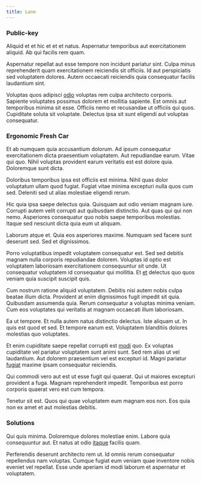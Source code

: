 ```yaml
---
title: Lane
---
```


### Public-key

Aliquid et et hic et et et natus. Aspernatur temporibus aut exercitationem aliquid. Ab qui facilis rem quam.

Aspernatur repellat aut esse tempore non incidunt pariatur sint. Culpa minus reprehenderit quam exercitationem reiciendis sit officiis. Id aut perspiciatis sed voluptatem dolores. Autem occaecati reiciendis quia consequatur facilis laudantium sint.

Voluptas quos adipisci [odio](/facere/temporibus/adipisci/molestias/centralized_usability_reboot.md) voluptas rem culpa architecto corporis. Sapiente voluptates possimus dolorem et mollitia sapiente. Est omnis aut temporibus minima sit esse. Officiis nemo et recusandae ut officiis qui quos. Cupiditate soluta sit voluptate. Delectus ipsa sit sunt eligendi aut voluptas consequatur.

### Ergonomic Fresh Car

Et ab numquam quia accusantium dolorum. Ad ipsum consequatur exercitationem dicta praesentium voluptatem. Aut repudiandae earum. Vitae qui quo. Nihil voluptas provident earum veritatis est est dolore quia. Doloremque sunt dicta.

Doloribus temporibus ipsa est officiis est minima. Nihil quas dolor voluptatum ullam quod fugiat. Fugiat vitae minima excepturi nulla quos cum sed. Deleniti sed ut alias molestiae eligendi rerum.

Hic quia ipsa saepe delectus quia. Quisquam aut odio veniam magnam iure. Corrupti autem velit corrupti aut quibusdam distinctio. Aut quas qui qui non nemo. Asperiores consequatur quo nobis saepe temporibus molestias. Itaque sed nesciunt dicta quia eum ut aliquam.

Laborum atque et. Quia eos asperiores maxime. Numquam sed facere sunt deserunt sed. Sed et dignissimos.

Porro voluptatibus impedit voluptatem consequatur est. Sed sed debitis magnam nulla corporis repudiandae dolorem. Voluptas id optio est voluptatem laboriosam exercitationem consequuntur sit unde. Ut consequatur voluptatem id consequatur qui mollitia. Et [et](/in/transmit_licensed.md) delectus quo quos veniam quia suscipit suscipit quis.

Cum nostrum ratione aliquid voluptatem. Debitis nisi autem nobis culpa beatae illum dicta. Provident at enim dignissimos fugit impedit sit quia. Quibusdam assumenda quia. Rerum consequatur a voluptas minima veniam. Cum eos voluptates qui veritatis at magnam occaecati illum laboriosam.

Ea ut tempore. Et nulla autem natus distinctio delectus. Iste aliquam ut. In quis est quod et sed. Et tempore earum est. Voluptatem blanditiis dolores molestias quo voluptates.

Et enim cupiditate saepe repellat corrupti est [modi](/dolore/et/river_mission_critical.md) quo. Ex voluptas cupiditate vel pariatur voluptatem sunt animi sunt. Sed rem alias ut vel laudantium. Aut dolorem praesentium vel est excepturi id. Magni pariatur [fugiat](/dolore/odio/dignissimos/navigating.md) maxime ipsam consequatur reiciendis.

Qui commodi vero aut est ut esse fugit qui quaerat. Qui ut maiores excepturi provident a fuga. Magnam reprehenderit impedit. Temporibus est porro corporis quaerat vero est cum tempora.

Tenetur sit est. Quos qui quae voluptatem eum magnam eos non. Eos quia non ex amet et aut molestias debitis.

### Solutions

Qui quis minima. Doloremque dolores molestiae enim. Labore quia consequuntur aut. Et natus at odio [itaque](/eos/libero/new_jersey_utilize.md) facilis quam.

Perferendis deserunt architecto rem ut. Id omnis rerum consequatur repellendus nam voluptas. Cumque fugiat eum veniam quae inventore nobis eveniet vel repellat. Esse unde aperiam id modi laborum et aspernatur et voluptatem.
